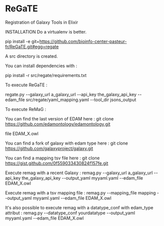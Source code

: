 # ReGaTE
Registration of Galaxy Tools in Elixir


INSTALLATION
Do a virtualenv is better.

pip install -e git+https://github.com/bioinfo-center-pasteur-fr/ReGaTE.git#egg=regate

A src directory is created.

You can install dependencies with :

pip install -r src/regate/requirements.txt

To execute ReGaTE :

regate.py --galaxy_url a_galaxy_url --api_key the_galaxy_api_key --edam_file src/regate/yaml_mapping.yaml --tool_dir jsons_output



To execute ReMaG :

You can find the last version of EDAM here :
git clone https://github.com/edamontology/edamontology.git

file EDAM_X.owl

You can find a fork of galaxy with edam type here :
git clone https://github.com/galaxyproject/galaxy.git

You can find a mapping tsv file here :
git clone https://gist.github.com/0f559033430824f157fe.git

Execute remag with a recent Galaxy :
remag.py --galaxy_url a_galaxy_url --api_key the_galaxy_api_key --output_yaml myyaml.yaml --edam_file EDAM_X.owl

Execute remag with a tsv mapping file :
remag.py --mapping_file mapping --output_yaml myyaml.yaml --edam_file EDAM_X.owl

It's also possible to execute remag with a datatype_conf with edam_type attribut :
remag.py --datatype_conf yourdatatype --output_yaml myyaml.yaml --edam_file EDAM_X.owl 
